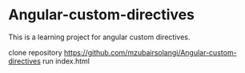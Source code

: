# Angular-custom-directives

This is a learning project for angular custom directives.

clone repository
https://github.com/mzubairsolangi/Angular-custom-directives
run index.html
